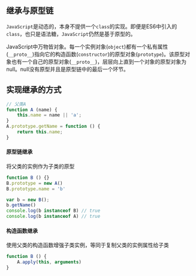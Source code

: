 ## 继承与原型链
`JavaScript`是动态的，本身不提供一个`class`的实现。即便是ES6中引入的`class`，也只是语法糖，`JavaScript`仍然是基于原型的。

JavaScript中万物皆对象。每一个实例对象(`object`)都有一个私有属性(`__proto__`)指向它的构造函数(`constructor`)的原型对象(`prototype`)。该原型对象也有一个自己的原型对象(`__proto__`)，层层向上直到一个对象的原型对象为null。null没有原型并且是原型链中的最后一个环节。


## 实现继承的方式
```javascript
// 父类A
function A (name) {
    this.name = name || 'a';
}
A.prototype.getName = function () {
    return this.name;
}
```
#### 原型链继承
将父类的实例作为子类的原型  
```javascript
function B () {}
B.prototype = new A()
B.prototype.name = 'b'

var b = new B();
b.getName()
console.log(b instanceof B) // true
console.log(b instanceof A) // true
```

#### 构造函数继承
使用父类的构造函数增强子类实例，等同于复制父类的实例属性给子类
```javascript
function B () {
    A.apply(this, arguments)
}
```
